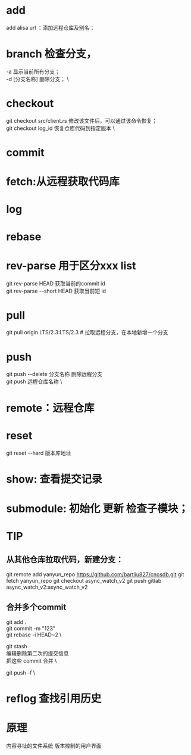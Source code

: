 # add
add alisa url ：添加远程仓库及别名；
# branch 检查分支，
-a 显示当前所有分支；\
-d [分支名称] 删除分支； \
# checkout
git checkout src/client.rs 修改该文件后，可以通过该命令恢复； \
git checkout log_id 恢复仓库代码到指定版本 \
# commit
# fetch:从远程获取代码库
# log
# rebase
# rev-parse 用于区分xxx list
git rev-parse HEAD 获取当前的commit id \
git rev-parse --short HEAD 获取当前短 id
# pull
git pull origin LTS/2.3:LTS/2.3 # 拉取远程分支，在本地新增一个分支
# push
git push --delete 分支名称  删除远程分支 \
git push 远程仓库名称   \
# remote：远程仓库
# reset
git reset --hard 版本库地址
# show: 查看提交记录
# submodule:  初始化 更新 检查子模块；
# TIP
## 从其他仓库拉取代码，新建分支：
git remote add yanyun_repo https://github.com/bartliu827/cnosdb.git
git fetch yanyun_repo
git checkout async_watch_v2
git push gitlab async_watch_v2:async_watch_v2

## 合并多个commit
git add . \
git commit -m "123" \
git rebase -i HEAD~2 \

git stash \
编辑删除第二次的提交信息 \
把这些 commit 合并 \
 
git push -f \
# reflog 查找引用历史

# 原理
内容寻址的文件系统
版本控制的用户界面